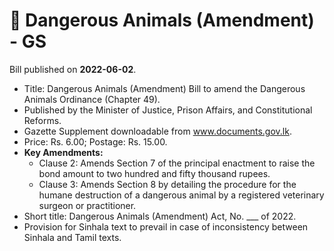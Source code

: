 # 📄  Dangerous Animals (Amendment) - GS

Bill published on **2022-06-02**.

- Title: Dangerous Animals (Amendment) Bill to amend the Dangerous Animals Ordinance (Chapter 49).
- Published by the Minister of Justice, Prison Affairs, and Constitutional Reforms.
- Gazette Supplement downloadable from www.documents.gov.lk.
- Price: Rs. 6.00; Postage: Rs. 15.00.
- **Key Amendments:**
  - Clause 2: Amends Section 7 of the principal enactment to raise the bond amount to two hundred and fifty thousand rupees.
  - Clause 3: Amends Section 8 by detailing the procedure for the humane destruction of a dangerous animal by a registered veterinary surgeon or practitioner.
- Short title: Dangerous Animals (Amendment) Act, No. ___ of 2022.
- Provision for Sinhala text to prevail in case of inconsistency between Sinhala and Tamil texts.
